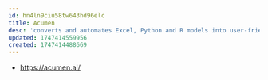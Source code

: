 ```yaml
---
id: hn4ln9ciu58tw643hd96elc
title: Acumen
desc: 'converts and automates Excel, Python and R models into user-friendly systems, in real time.'
updated: 1747414559956
created: 1747414488669
---
```


- https://acumen.ai/